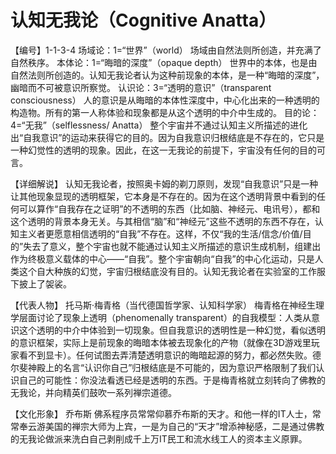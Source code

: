 # 认知无我论（Cognitive Anatta）
【编号】1-1-3-4
场域论：1=“世界”（world）
场域由自然法则所创造，并充满了自然秩序。
本体论：1=“晦暗的深度”（opaque depth）
世界中的本体，也是由自然法则所创造的。认知无我论者认为这种前现象的本体，是一种“晦暗的深度”，幽暗而不可被意识所察觉。
认识论：3=“透明的意识”（transparent consciousness）
人的意识是从晦暗的本体性深度中，中心化出来的一种透明的构造物。所有的第一人称体验和现象都是从这个透明的中介中生成的。
目的论：4=“无我”（selflessness/ Anatta）
整个宇宙并不通过认知主义所描述的进化出“自我意识”的运动来获得它的目的。因为自我意识归根结底是不存在的，它只是一种幻觉性的透明的现象。因此，在这一无我论的前提下，宇宙没有任何的目的可言。

【详细解说】
认知无我论者，按照奥卡姆的剃刀原则，发现“自我意识”只是一种让其他现象显现的透明框架，它本身是不存在的。因为在这个透明背景中看到的任何可以算作“自我存在之证明”的不透明的东西（比如脑、神经元、电讯号），都和这个透明的背景本身无关。与其相信“脑”和“神经元”这些不透明的东西不存在，认知主义者更愿意相信透明的“自我”不存在。这样，不仅“我的生活/信念/价值/目的”失去了意义，整个宇宙也就不能通过认知主义所描述的意识生成机制，组建出作为终极意义载体的中心——“自我”。整个宇宙朝向“自我”的中心化运动，只是人类这个自大种族的幻觉，宇宙归根结底没有目的。认知无我论者在实验室的工作服下披上了袈裟。

【代表人物】
托马斯·梅青格（当代德国哲学家、认知科学家）
梅青格在神经生理学层面讨论了现象上透明（phenomenally transparent）的自我模型：人类从意识这个透明的中介中体验到一切现象。但自我意识的透明性是一种幻觉，看似透明的意识框架，实际上是前现象的晦暗本体被去现象化的产物（就像在3D游戏里玩家看不到显卡）。任何试图去弄清楚透明意识的晦暗起源的努力，都必然失败。德尔斐神殿上的名言“认识你自己”归根结底是不可能的，因为意识严格限制了我们认识自己的可能性：你没法看透已经是透明的东西。于是梅青格就立刻转向了佛教的无我论，并向精英们鼓吹一系列禅宗道德。

【文化形象】
乔布斯
佛系程序员常常仰慕乔布斯的天才。和他一样的IT人士，常常奉云游美国的禅宗大师为上宾，一是为自己的“天才”增添神秘感，二是通过佛教的无我论做派来洗白自己剥削成千上万IT民工和流水线工人的资本主义原罪。
